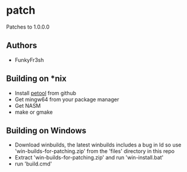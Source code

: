 <GAME NAME> patch
==================

Patches to <GAME NAME> 1.0.0.0

Authors
-------
 - FunkyFr3sh


Building on *nix
-----------------
 - Install [petool](https://github.com/FunkyFr3sh/petool) from github
 - Get mingw64 from your package manager
 - Get NASM
 - make or gmake

Building on Windows
-------------------
 - Download winbuilds, the latest winbuilds includes a bug in ld so use 'win-builds-for-patching.zip' from the 'files' directory in this repo
 - Extract 'win-builds-for-patching.zip' and run 'win-install.bat'
 - run 'build.cmd'

